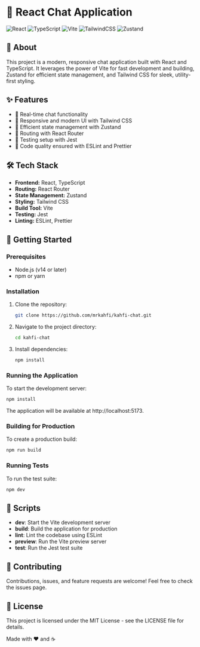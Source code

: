 # 🚀 React Chat Application

![React](https://img.shields.io/badge/React-20232A?style=for-the-badge&logo=react&logoColor=61DAFB)
![TypeScript](https://img.shields.io/badge/TypeScript-007ACC?style=for-the-badge&logo=typescript&logoColor=white)
![Vite](https://img.shields.io/badge/Vite-B73BFE?style=for-the-badge&logo=vite&logoColor=FFD62E)
![TailwindCSS](https://img.shields.io/badge/Tailwind_CSS-38B2AC?style=for-the-badge&logo=tailwind-css&logoColor=white)
![Zustand](https://img.shields.io/badge/Zustand-000000?style=for-the-badge&logo=zustand&logoColor=white)

## 📖 About

This project is a modern, responsive chat application built with React and TypeScript. It leverages the power of Vite for fast development and building, Zustand for efficient state management, and Tailwind CSS for sleek, utility-first styling.

## ✨ Features

- 💬 Real-time chat functionality
- 🎨 Responsive and modern UI with Tailwind CSS
- 🔄 Efficient state management with Zustand
- 🚦 Routing with React Router
- 🧪 Testing setup with Jest
- 📏 Code quality ensured with ESLint and Prettier

## 🛠️ Tech Stack

- **Frontend:** React, TypeScript
- **Routing:** React Router
- **State Management:** Zustand
- **Styling:** Tailwind CSS
- **Build Tool:** Vite
- **Testing:** Jest
- **Linting:** ESLint, Prettier

## 🚀 Getting Started

### Prerequisites

- Node.js (v14 or later)
- npm or yarn

### Installation

1. Clone the repository:

   ```bash
   git clone https://github.com/mrkahfi/kahfi-chat.git
   ```

2. Navigate to the project directory:

   ```bash
   cd kahfi-chat
   ```

3. Install dependencies:

   ```bash
   npm install
   ```

### Running the Application

To start the development server:

```bash
npm install
```

The application will be available at http://localhost:5173.

### Building for Production

To create a production build:

```bash
npm run build
```

### Running Tests

To run the test suite:

```bash
npm dev
```

## 📜 Scripts

- **dev**: Start the Vite development server
- **build**: Build the application for production
- **lint**: Lint the codebase using ESLint
- **preview**: Run the Vite preview server
- **test**: Run the Jest test suite

## 🤝 Contributing

Contributions, issues, and feature requests are welcome! Feel free to check the issues page.

## 📄 License

This project is licensed under the MIT License - see the LICENSE file for details.

Made with ❤️ and ☕
